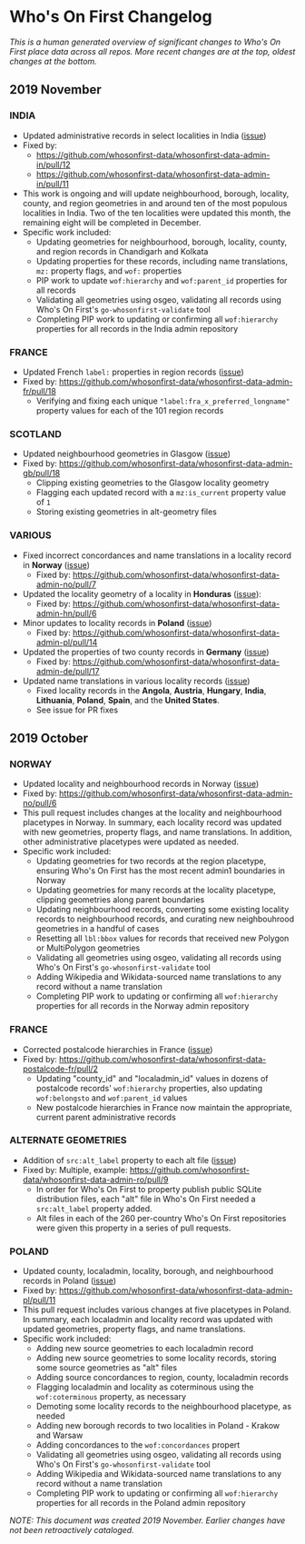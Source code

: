 # Who's On First Changelog
_This is a human generated overview of significant changes to Who's On First place data 
across all repos. More recent changes are at the top, oldest changes at the bottom._

## 2019 November

### INDIA
- Updated administrative records in select localities in India ([issue](https://github.com/whosonfirst-data/whosonfirst-data/issues/1593))
- Fixed by:
  - https://github.com/whosonfirst-data/whosonfirst-data-admin-in/pull/12
  - https://github.com/whosonfirst-data/whosonfirst-data-admin-in/pull/11
- This work is ongoing and will update neighbourhood, borough, locality, county, and region geometries in and around ten of the most populous localities in India. Two of the ten localities were updated this month, the remaining eight will be completed in December.
- Specific work included:
  - Updating geometries for neighbourhood, borough, locality, county, and region records in Chandigarh and Kolkata
  - Updating properties for these records, including name translations, `mz:` property flags, and `wof:` properties
  - PIP work to update `wof:hierarchy` and `wof:parent_id` properties for all records
  - Validating all geometries using osgeo, validating all records using Who's On First's `go-whosonfirst-validate` tool
  - Completing PIP work to updating or confirming all `wof:hierarchy` properties for all records in the India admin repository

### FRANCE
- Updated French `label:` properties in region records ([issue](https://github.com/whosonfirst-data/whosonfirst-data/issues/1734))
- Fixed by: https://github.com/whosonfirst-data/whosonfirst-data-admin-fr/pull/18
  - Verifying and fixing each unique `"label:fra_x_preferred_longname"` property values for each of the 101 region records

### SCOTLAND
- Updated neighbourhood geometries in Glasgow ([issue](https://github.com/whosonfirst-data/whosonfirst-data/issues/1724))
- Fixed by: https://github.com/whosonfirst-data/whosonfirst-data-admin-gb/pull/18
  - Clipping existing geometries to the Glasgow locality geometry
  - Flagging each updated record with a `mz:is_current` property value of `1`
  - Storing existing geometries in alt-geometry files

### VARIOUS
- Fixed incorrect concordances and name translations in a locality record in **Norway** ([issue](https://github.com/whosonfirst-data/whosonfirst-data/issues/1730))
  - Fixed by: https://github.com/whosonfirst-data/whosonfirst-data-admin-no/pull/7
- Updated the locality geometry of a locality in **Honduras** ([issue](https://github.com/whosonfirst-data/whosonfirst-data/issues/1736)):
  - Fixed by: https://github.com/whosonfirst-data/whosonfirst-data-admin-hn/pull/6
- Minor updates to locality records in **Poland** ([issue](https://github.com/whosonfirst-data/whosonfirst-data/issues/1738))
  - Fixed by: https://github.com/whosonfirst-data/whosonfirst-data-admin-pl/pull/14
- Updated the properties of two county records in **Germany** ([issue](https://github.com/whosonfirst-data/whosonfirst-data/issues/1697))
  - Fixed by: https://github.com/whosonfirst-data/whosonfirst-data-admin-de/pull/17
- Updated name translations in various locality records ([issue](https://github.com/whosonfirst-data/whosonfirst-data/issues/1743))
  - Fixed locality records in the **Angola**, **Austria**, **Hungary**, **India**, **Lithuania**, **Poland**, **Spain**, and the **United States**.
  - See issue for PR fixes


## 2019 October

### NORWAY
- Updated locality and neighbourhood records in Norway ([issue](https://github.com/whosonfirst-data/whosonfirst-data/issues/298))
- Fixed by: https://github.com/whosonfirst-data/whosonfirst-data-admin-no/pull/6
- This pull request includes changes at the locality and neighbourhood placetypes in Norway. In summary, each locality record was updated with new geometries, property flags, and name translations. In addition, other administrative placetypes were updated as needed.
- Specific work included:
  - Updating geometries for two records at the region placetype, ensuring Who's On First has the most recent admin1 boundaries in Norway
  - Updating geometries for many records at the locality placetype, clipping geometries along parent boundaries 
  - Updating neighbourhood records, converting some existing locality records to neighbourhood records, and curating new neighbouhrood geometries in a handful of cases
  - Resetting all `lbl:bbox` values for records that received new Polygon or MultiPolygon geometries
  - Validating all geometries using osgeo, validating all records using Who's On First's `go-whosonfirst-validate` tool
  - Adding Wikipedia and Wikidata-sourced name translations to any record without a name translation
  - Completing PIP work to updating or confirming all `wof:hierarchy` properties for all records in the Norway admin repository

### FRANCE
- Corrected postalcode hierarchies in France ([issue](https://github.com/whosonfirst-data/whosonfirst-data/issues/1713))
- Fixed by: https://github.com/whosonfirst-data/whosonfirst-data-postalcode-fr/pull/2
  - Updating "county_id" and "localadmin_id" values in dozens of postalcode records' `wof:hierarchy` properties, also updating `wof:belongsto` and `wof:parent_id` values
  - New postalcode hierarchies in France now maintain the appropriate, current parent administrative records

### ALTERNATE GEOMETRIES
- Addition of `src:alt_label` property to each alt file ([issue](https://github.com/whosonfirst-data/whosonfirst-data/issues/1714))
- Fixed by: Multiple, example: https://github.com/whosonfirst-data/whosonfirst-data-admin-ro/pull/9
  - In order for Who's On First to property publish public SQLite distribution files, each "alt" file in Who's On First needed a `src:alt_label` property added.
  - Alt files in each of the 260 per-country Who's On First repositories were given this property in a series of pull requests.

### POLAND
- Updated county, localadmin, locality, borough, and neighbourhood records in Poland ([issue](https://github.com/whosonfirst-data/whosonfirst-data/issues/1131))
- Fixed by: https://github.com/whosonfirst-data/whosonfirst-data-admin-pl/pull/11
- This pull request includes various changes at five placetypes in Poland. In summary, each localadmin and locality record was updated with updated geometries, property flags, and name translations.
- Specific work included:
  - Adding new source geometries to each localadmin record
  - Adding new source geometries to some locality records, storing some source geometries as "alt" files
  - Adding source concordances to region, county, localadmin records
  - Flagging localadmin and locality as coterminous using the `wof:coterminous` property, as necessary
  - Demoting some locality records to the neighbourhood placetype, as needed
  - Adding new borough records to two localities in Poland - Krakow and Warsaw
  - Adding concordances to the `wof:concordances` propert
  - Validating all geometries using osgeo, validating all records using Who's On First's `go-whosonfirst-validate` tool
  - Adding Wikipedia and Wikidata-sourced name translations to any record without a name translation
  - Completing PIP work to updating or confirming all `wof:hierarchy` properties for all records in the Poland admin repository

_NOTE: This document was created 2019 November. Earlier changes have not been 
retroactively cataloged._
